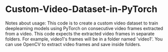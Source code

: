 # Custom-Video-Dataset-in-PyTorch
Notes about usage:  This code is to create a custom video dataset to train deeplearning models  using PyTorch on consecutive video frames extracted from a video. This code expects the extracted video frames in separate folders. For example, video1's frames will be in a folder named 'video1'. You can use OpenCV to extract video frames and save inside folders.
